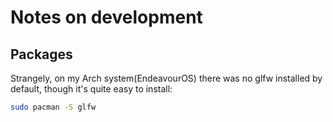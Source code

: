 # Notes on development

## Packages

Strangely, on my Arch system(EndeavourOS) there was no glfw installed by default, though it's quite easy to install:

```bash
sudo pacman -S glfw
```